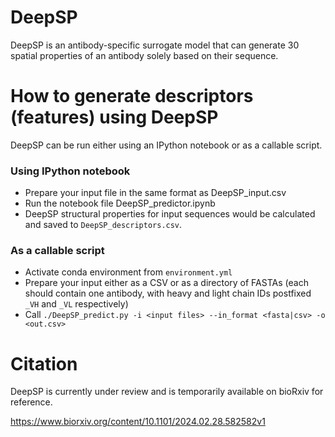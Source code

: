 # DeepSP
DeepSP is an antibody-specific surrogate model that can generate 30 spatial properties of an antibody solely based on their sequence.

# How to generate descriptors (features) using DeepSP

DeepSP can be run either using an IPython notebook or as a callable script.

### Using IPython notebook
- Prepare your input file in the same format as DeepSP_input.csv
- Run the notebook file DeepSP_predictor.ipynb
- DeepSP structural properties for input sequences would be calculated and saved
to `DeepSP_descriptors.csv`.

### As a callable script
- Activate conda environment from `environment.yml`
- Prepare your input either as a CSV or as a directory of FASTAs (each should
contain one antibody, with heavy and light chain IDs postfixed `_VH` and `_VL`
respectively)
- Call `./DeepSP_predict.py -i <input files> --in_format <fasta|csv> -o <out.csv>`

# Citation

DeepSP is currently under review and is temporarily available on bioRxiv for reference.

https://www.biorxiv.org/content/10.1101/2024.02.28.582582v1

